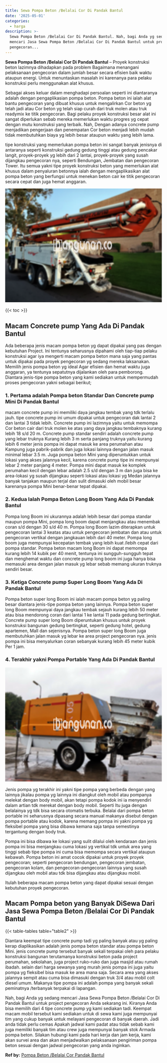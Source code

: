 ```yaml
---
title: Sewa Pompa Beton /Belalai Cor Di Pandak Bantul
date: '2025-05-01'
categories:
  - harga
description: >-
  Sewa Pompa Beton /Belalai Cor Di Pandak Bantul. Nah, bagi Anda yg sedang
  mencari Jasa Sewa Pompa Beton /Belalai Cor Di Pandak Bantul untuk project
  pengecoran...
---
```


**Sewa Pompa Beton /Belalai Cor Di Pandak Bantul** – Proyek konstruksi beton lazimnya dihadapkan pada problem Bagaimana menangani pelaksanaan pengecoran dalam jumlah besar secara efisien baik waktu ataupun energi. Untuk menuntaskan masalah ini karenanya para pelaku konstruksi perlu menggunakan alat khusus.

Sebagai akses keluar dalam menghadapi persoalan seperti ini diantaranya adalah dengan pengaplikasian pompa beton. Pompa beton ini ialah alat bantu pengecoran yang dibuat khusus untuk mengalirkan Cor beton yg telah jadi atau Cor beton yg telah siap curah dari truk molen atau truk readymix ke titik pengecoran. Bagi pelaku proyek konstruksi besar alat ini sangat diperlukan sebab mereka memerlukan waktu progres yg cepat dengan mutu konstruksi yang terbaik. Nah, Dengan adanya concrete pump menjadikan pengerjaan dan penempatan Cor beton menjadi lebih mudah tidak membutuhkan biaya yg lebih besar ataupun waktu yang lebih lama.

tipe konstruksi yang memerlukan pompa beton ini sangat banyak jenisnya di antaranya seperti konstruksi gedung gedung tinggi atau gedung pencakar langit, proyek-proyek yg lebih dari 2 lantai, proyek-proyek yang susah dijangkau pengecoran nya, seperti Bendungan, Jembatan dan pengecoran Tower. Itu semua yakni tipe proyek konstruksi beton yang memerlukan alat khusus dalam penyaluran betonnya ialah dengan mengaplikasikan alat pompa beton yang berfungsi untuk menekan beton cair ke titik pengecoran secara cepat dan juga hemat anggaran.

![Sewa Pompa Beton /Belalai Cor Di Pandak Bantul](/images/sewa-concrete-pump-05.png)

{{< toc >}}

## Macam Concrete pump Yang Ada Di Pandak Bantul

Ada beberapa jenis macam pompa beton yg dapat dipakai yang pas dengan kebutuhan Project. Ini tentunya seharusnya dipahami oleh tiap-tiap pelaku konstruksi agar iya mengerti macam pompa beton mana saja yang pantas untuk dipakai pada proyek pengecoran yg sedang mereka laksanakan. Memilih jenis pompa beton yg ideal Agar efisien dan hemat waktu juga anggaran, ya tentunya sepatutnya dijalankan oleh para pemborong. Diantara jenis-tipe pompa beton yang kami sediakan untuk mempermudah proses pengecoran yakni sebagai berikut;

### 1\. Pertama adalah Pompa beton Standar Dan Concrete pump Mini Di Pandak Bantul

macam concrete pump ini memiliki daya jangkau tembak yang tdk terlalu jauh. tipe concrete pump ini umum dipakai untuk pengecoran dak lantai 2 dan lantai 3 tidak lebih. Concrete pump ini lazimnya yaitu untuk memompa Cor beton cair dari truk molen ke atas yang daya jangkau tembaknya kurang lebih 18 s/d 20 m. Concrete pump standar sendiri adalah concrete pump yang lebar truknya Kurang lebih 3 m serta panjang truknya yaitu kurang lebih 6 meter jenis pompa ini dapat masuk ke area perumahan atau Kampung juga pabrik-pabrik dan juga lokasi lainnya dengan jalan masuk minimal lebar 3.5 m. Juga pompa beton Mini yang diperuntukkan untuk lokasi yang akses jalannya kecil, karena concrete pump tipe ini mempunyai lebar 2 meter panjang 4 meter. Pompa mini dapat masuk ke komplek perumahan kecil dengan lebar adalah 2.5 s/d dengan 3 m dan juga bisa ke area-lokasi yg susah dijangkau seperti lokasi atau lokasi yg Medan jalannya banyak tanjakan maupun terjal dan sulit dimasuki oleh mobil besar karenanya pompa Mini benar-benar tepat dipakai.

### 2\. Kedua Ialah Pompa Beton Long Boom Yang Ada Di Pandak Bantul

Pompa long Boom ini ukurannya adalah lebih besar dari pompa standar maupun pompa Mini, pompa long boom dapat menjangkau atau menembak coran s/d dengan 30 s/d 40 m. Pompa long Boom lazim diterapkan untuk pengecoran lantai 3 keatas atau untuk pengecoran jembatan dan atau untuk pengecoran vertikal dengan jangkauan lebih dari 40 meter. Pompa long boom juga mempunyai kecepatan tembak yang lebih kuat /lebih cepat dari pompa standar. Pompa beton macam long Boom ini dapat memompa kurang lebih 14 kubik per 40 menit, tentunya ini sungguh-sungguh tepat dan menghemat waktu dan concrete pump long boom ini juga hanya bisa memasuki area dengan jalan masuk yg lebar sebab memang ukuran truknya sendiri besar.

### 3\. Ketiga Concrete pump Super Long Boom Yang Ada Di Pandak Bantul

Pompa beton super long Boom ini ialah macam pompa beton yg paling besar diantara jenis-tipe pompa beton yang lainnya. Pompa beton super long Boom mempunyai daya jangkau tembak sejauh kurang lebih 50 meter atau bisa mendorong coran dari lantai 1 ke lantai 11 pada gedung bertingkat. Concrete pump super long Boom diperuntukan khusus untuk proyek konstruksi bangunan gedung bertingkat, seperti gedung hotel, gedung apartemen, Mall dan sejenisnya. Pompa beton super long Boom juga membutuhkan jalan masuk yg lebar ke area project pengecoran nya. jenis pompa ini bisa menyalurkan coran sebanyak kurang lebih 45 meter kubik Per 1 jam.

### 4\. Terakhir yakni Pompa Portable Yang Ada Di Pandak Bantul

![Sewa Pompa Beton /Belalai Cor Di Pandak Bantul](/images/sewa-concrete-pump-22.png)

Jenis pompa yg terakhir ini yakni tipe pompa yang berbeda dengan yang lainnya jikalau pompa yg lainnya ini diangkut oleh mobil atau pompanya melekat dengan body mobil, akan tetapi pompa kodok ini ia menyendiri dalam artian tdk merekat dengan body mobil. Seperti Itu juga dengan belalainya yg tdk bisa secara otomatis terbuka. Belalai dari pompa beton portable ini seharusnya dipasang secara manual makanya disebut dengan pompa portable atau kodok, karena memang pompa ini yakni pompa yg fleksibel pompa yang bisa dibawa kemana saja tanpa semestinya tergantung dengan body truk.

Pompa ini bisa dibawa ke lokasi yang sulit dilalui oleh kendaraan dan jenis pompa ini bisa menjangkau cuma lokasi yg vertikal tdk untuk area yang tinggi sebab tipe pompa ini cuma bisa memompa secara vertikal ataupun kebawah. Pompa beton ini amat cocok dipakai untuk proyek proyek pengecoran; seperti pengecoran bendungan, pengecoran jembatan, pengecoran kolam, dan pengecoran-pengecoran lainnya yang susah dijangkau oleh mobil atau tdk bisa dijangkau atau dijangkau mobil.

Itulah beberapa macam pompa beton yang dapat dipakai sesuai dengan kebutuhan proyek pengecoran.

## Macam Pompa beton yang Banyak DiSewa Dari Jasa Sewa Pompa Beton /Belalai Cor Di Pandak Bantul

{{< table-tables table="table2" >}}

Diantara keempat tipe concrete pump tadi yg paling banyak atau yg paling kerap diaplikasikan adalah jenis pompa beton standar atau pompa beton Mini. jenis concrete pump tersebut banyak sekali terpakai oleh para pelaku konstruksi bangunan terutamanya konstruksi beton pada project perumahan, sekolahan, juga project ruko-ruko dan juga masjid atau rumah ibadah. selain dari harga sewanya yang murah jenis pompa ini juga yaitu pompa yg fleksibel bisa masuk ke area mana saja. Secara area yang akses jalannya sempit atau cuma bisa dimasuki dengan truk 3/4 atau mobil colt diesel umum. Makanya tipe pompa ini adalah pompa yang banyak sekali peminatnya /terbanyak terpakai di lapangan.

Nah, bagi Anda yg sedang mencari Jasa Sewa Pompa Beton /Belalai Cor Di Pandak Bantul untuk project pengecoran Anda sekarang ini. Kiranya Anda bisa memilih dari 4 tipe concrete pump yg kami sediakan tadi. Keempat macam mobil tersebut kami sediakan untuk di sewa kami juga mempunyai tim yang cukup banyak untuk melayani pengecoran di banyak daerah. Jadi anda tidak perlu cemas Apakah jadwal kami padat atau tidak sebab kami juga memiliki banyak tim atau crew juga mempunyai banyak stok Armada pompa beton. Silakan hubungi kami pada hari kerja dan jam kerja, kami akan survei area dan akan menjadwalkan pelaksanaan pengiriman pompa beton sesuai dengan jadwal pengecoran yang anda inginkan.

**Ref by:** [Pompa Beton /Belalai Cor Pandak Bantul](https://id.wikipedia.org/wiki/Pompa)
